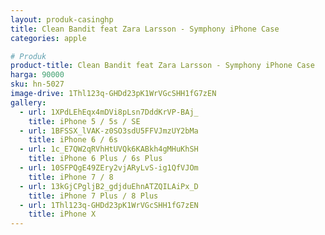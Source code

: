 ```yaml
---
layout: produk-casinghp
title: Clean Bandit feat Zara Larsson - Symphony iPhone Case
categories: apple

# Produk
product-title: Clean Bandit feat Zara Larsson - Symphony iPhone Case
harga: 90000
sku: hn-5027
image-drive: 1Thl123q-GHDd23pK1WrVGcSHH1fG7zEN
gallery:
  - url: 1XPdLEhEqx4mDVi8pLsn7DddKrVP-BAj_
    title: iPhone 5 / 5s / SE
  - url: 1BFSSX_lVAK-z0SO3sdU5FFVJmzUY2bMa
    title: iPhone 6 / 6s
  - url: 1c_E7QW2qRVhHtUVQk6KABkh4gMHuKhSH
    title: iPhone 6 Plus / 6s Plus
  - url: 10SFPQgE49ZEry2vjARyLvS-ig1QfVJOm
    title: iPhone 7 / 8
  - url: 13kGjCPgljB2_gdjduEhnATZQILAiPx_D
    title: iPhone 7 Plus / 8 Plus
  - url: 1Thl123q-GHDd23pK1WrVGcSHH1fG7zEN
    title: iPhone X
---
```

